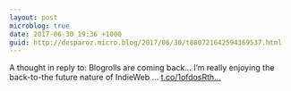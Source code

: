 ```yaml
---
layout: post
microblog: true
date: 2017-06-30 19:36 +1000
guid: http://desparoz.micro.blog/2017/06/30/t880721642594369537.html
---
```

A thought in reply to: Blogrolls are coming back…
I’m really enjoying the back-to-the future nature of IndieWeb ... [t.co/1ofdosRth...](https://t.co/1ofdosRth0)
